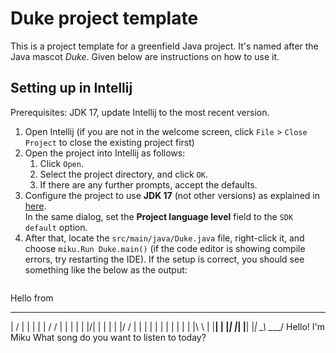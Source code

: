# Duke project template

This is a project template for a greenfield Java project. It's named after the Java mascot _Duke_. Given below are instructions on how to use it.

## Setting up in Intellij

Prerequisites: JDK 17, update Intellij to the most recent version.

1. Open Intellij (if you are not in the welcome screen, click `File` > `Close Project` to close the existing project first)
1. Open the project into Intellij as follows:
   1. Click `Open`.
   1. Select the project directory, and click `OK`.
   1. If there are any further prompts, accept the defaults.
1. Configure the project to use **JDK 17** (not other versions) as explained in [here](https://www.jetbrains.com/help/idea/sdk.html#set-up-jdk).<br>
   In the same dialog, set the **Project language level** field to the `SDK default` option.
3. After that, locate the `src/main/java/Duke.java` file, right-click it, and choose `miku.Run Duke.main()` (if the code editor is showing compile errors, try restarting the IDE). If the setup is correct, you should see something like the below as the output:
   ```
Hello from
 __  __   __   _   _   _    _
|  \/  | |  | | | / / | |  | |
| |\/| | |  | | |/ /  | |  | |
| |  | | |  | | |\ \  | |__| |
|_|  |_| |__| |_| \_\  \____/
Hello! I'm Miku
What song do you want to listen to today?
   ```
